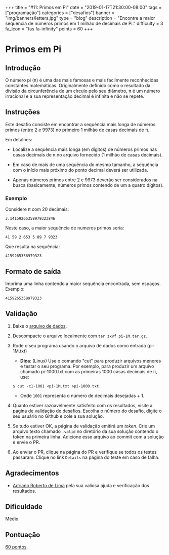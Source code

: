 +++
title = "#11: Primos em Pi"
date = "2019-01-17T21:30:00-08:00"
tags = ["programação"]
categories = ["desafios"]
banner = "img/banners/letters.jpg"
type = "blog"
description = "Encontre a maior sequência de números primos em 1 milhão de decimais de Pi."
difficulty = 3
fa_icon = "fas fa-infinity"
points = 60
+++

# Primos em Pi

## Introdução

O número pi (π) é uma das mais famosas e mais facilmente reconhecidas
constantes matemáticas.  Originalmente definido como o resultado da divisão da
circunferência de um círculo pelo seu diâmetro, π é um número irracional e a
sua representação decimal é infinita e não se repete.

## Instruções

Este desafio consiste em encontrar a sequência mais longa de números primos
(entre 2 e 9973) no primeiro 1 milhão de casas decimais de π.

Em detalhes:

* Localize a sequência mais longa (em dígitos) de números primos nas casas
  decimais de π no arquivo fornecido (1 milhão de casas decimais).

* Em caso de mais de uma sequência do mesmo tamanho, a sequência com o início
  mais próximo do ponto decimal deverá ser utilizada.

* Apenas números primos entre 2 e 9973 deverão ser considerados na busca
  (basicamente, números primos contendo de um a quatro dígitos).

### Exemplo

Considere π com 20 decimais:

```
3.14159265358979323846
```

Neste caso, a maior sequência de numeros primos seria:

```
41 59 2 653 5 89 7 9323
```

Que resulta na sequência:

```
4159265358979323
```

## Formato de saída

Imprima uma linha contendo a maior sequência encontrada, sem espaços. Exemplo:

```
4159265358979323
```

## Validação

1. Baixe o [arquivo de dados](https://osprogramadores.com/files/d11/pi-1M.tar.gz).

1. Descompacte o arquivo localmente com `tar zxvf pi-1M.tar.gz`.

1. Rode o seu programa usando o arquivo de dados como entrada (pi-1M.txt)

    * **Dica**: (Linux) Use o comando "cut" para produzir arquivos menores e
      testar o seu programa. Por exemplo, para produzir um arquivo chamado
      pi-1000.txt com as primeiras 1000 casas decimais de π, use:

    ```
    $ cut -c1-1001 <pi-1M.txt >pi-1000.txt
    ```

    * Onde `1001` representa o número de decimais desejadas + 1.

1. Quanto estiver razoavelmente satisfeito com os resultados, visite a [página de validação de desafios](https://osprogramadores.com/v). Escolha o número do desafio, digite o seu usuário no Github e cole a sua solução.

1. Se tudo estiver OK, a página de validação emitirá um _token_. Crie um arquivo texto chamado `.valid` no diretório da sua solução contendo o token na primeira linha. Adicione esse arquivo ao commit com a solução e envie o PR.

1. Ao enviar o PR, clique na página do PR e verifique se todos os testes passaram. Clique no link `Details` na página do teste em caso de falha.

## Agradecimentos

* [Adriano Roberto de Lima](https://github.com/arlima) pela sua valiosa ajuda e verificação dos resultados.

## Dificuldade

Médio

## Pontuação

[60 pontos](https://osprogramadores.com/scores).
